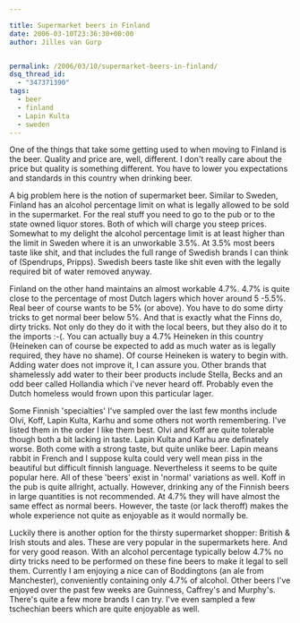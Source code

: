 ```yaml
---

title: Supermarket beers in Finland
date: 2006-03-10T23:36:30+00:00
author: Jilles van Gurp


permalink: /2006/03/10/supermarket-beers-in-finland/
dsq_thread_id:
  - "347371390"
tags:
  - beer
  - finland
  - Lapin Kulta
  - sweden
---
```

One of the things that take some getting used to when moving to Finland is the beer. Quality and price are, well, different. I don't really care about the price but quality is something different. You have to lower you expectations and standards in this country when drinking beer.

A big problem here is the notion of supermarket beer. Similar to Sweden, Finland has an alcohol percentage limit on what is legally allowed to be sold in the supermarket. For the real stuff you need to go to the pub or to the state owned liquor stores. Both of which will charge you steep prices. Somewhat to my delight the alcohol percentage limit is at least higher than the limit in Sweden where it is an unworkable 3.5%. At 3.5% most beers taste like shit, and that includes the full range of Swedish brands I can think of (Spendrups, Pripps). Swedish beers taste like shit even with the legally required bit of water removed anyway.

Finland on the other hand maintains an almost workable 4.7%. 4.7% is quite close to the percentage of most Dutch lagers which hover around 5 -5.5%. Real beer of course wants to be 5% (or above). You have to do some dirty tricks to get normal beer below 5%. And that is exactly what the Finns do, dirty tricks. Not only do they do it with the local beers, but they also do it to the imports :-(. You can actually buy a 4.7% Heineken in this country (Heineken can of course be expected to add as much water as is legally required, they have no shame). Of course Heineken is watery to begin with. Adding water does not improve it, I can assure you. Other brands that shamelessly add water to their beer products include Stella, Becks and an odd beer called Hollandia which i've never heard off. Probably even the Dutch homeless would frown upon this particular lager.

Some Finnish 'specialties' I've sampled over the last few months include Olvi, Koff, Lapin Kulta, Karhu and some others not worth remembering. I've listed them in the order I like them best. Olvi and Koff are quite tolerable though both a bit lacking in taste. Lapin Kulta and Karhu are definately worse. Both come with a strong taste, but quite unlike beer. Lapin means rabbit in French and I suppose kulta could very well mean piss in the beautiful but difficult finnish language. Nevertheless it seems to be quite popular here. All of these 'beers' exist in 'normal' variations as well. Koff in the pub is quite allright, actually. However, drinking any of the Finnish beers in large quantities is not recommended. At 4.7% they will have almost the same effect as normal beers. However, the taste (or lack theroff) makes the whole experience not quite as enjoyable as it would normally be.

Luckily there is another option for the thirsty supermarket shopper: British & Irish stouts and ales. These are very popular in the supermarkets here. And for very good reason. With an alcohol percentage typically below 4.7% no dirty tricks need to be performed on these fine beers to make it legal to sell them. Currently I am enjoying a nice can of Boddingtons (an ale from Manchester), conveniently containing only 4.7% of alcohol. Other beers I've enjoyed over the past few weeks are Guinness, Caffrey's and Murphy's. There's quite a few more brands I can try. I've even sampled a few tschechian beers which are quite enjoyable as well.